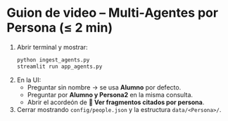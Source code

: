 
# Guion de video – Multi‑Agentes por Persona (≤ 2 min)

1. Abrir terminal y mostrar:
   ```bash
   python ingest_agents.py
   streamlit run app_agents.py
   ```
2. En la UI:
   - Preguntar sin nombre → se usa **Alumno** por defecto.
   - Preguntar por **Alumno y Persona2** en la misma consulta.
   - Abrir el acordeón de **🔎 Ver fragmentos citados por persona**.
3. Cerrar mostrando `config/people.json` y la estructura `data/<Persona>/`.

